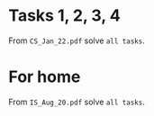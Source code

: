 # Tasks 1, 2, 3, 4

From `CS_Jan_22.pdf` solve `all tasks`.

# For home

From `IS_Aug_20.pdf` solve `all tasks`.
